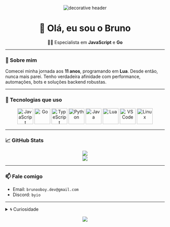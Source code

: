 <p align="center">
  <img src="https://capsule-render.vercel.app/api?type=waving&color=000001&height=200&section=header&text=brunooboy&fontSize=32&fontAlign=center&fontColor=ffffff" alt="decorative header"/>
</p>

<h1 align="center">👋 Olá, eu sou o Bruno</h1>
<p align="center">
  🧑‍💻 Especialista em <strong>JavaScript</strong> e <strong>Go</strong><br/>
</p>

---

### 🧠 Sobre mim

Comecei minha jornada aos **11 anos**, programando em **Lua**. Desde então, nunca mais parei.
Tenho verdadeira afinidade com performance, automações, bots e soluções backend robustas.

---

### 🚀 Tecnologias que uso

<p align="center">
  <img src="https://cdn.jsdelivr.net/gh/devicons/devicon/icons/javascript/javascript-original.svg" height="50" alt="JavaScript"/>
  <img src="https://cdn.jsdelivr.net/gh/devicons/devicon/icons/go/go-original.svg" height="50" alt="Go"/>
  <img src="https://cdn.jsdelivr.net/gh/devicons/devicon/icons/typescript/typescript-original.svg" height="50" alt="TypeScript"/>
  <img src="https://cdn.jsdelivr.net/gh/devicons/devicon/icons/python/python-original.svg" height="50" alt="Python"/>
  <img src="https://cdn.jsdelivr.net/gh/devicons/devicon/icons/java/java-original.svg" height="50" alt="Java"/>
  <img src="https://cdn.jsdelivr.net/gh/devicons/devicon/icons/lua/lua-original.svg" height="50" alt="Lua"/>
  <img src="https://cdn.jsdelivr.net/gh/devicons/devicon/icons/vscode/vscode-original.svg" height="50" alt="VS Code"/>
  <img src="https://cdn.jsdelivr.net/gh/devicons/devicon/icons/linux/linux-original.svg" height="50" alt="Linux"/>
</p>

---

### 📈 GitHub Stats

<p align="center">
  <img src="https://github-readme-stats.vercel.app/api?username=brunooboy&show_icons=true&theme=tokyonight&count_private=true" />
  <br/>
  <img src="https://github-readme-stats.vercel.app/api/top-langs/?username=brunooboy&layout=compact&theme=tokyonight" />
</p>

---

### 📫 Fale comigo

- Email: `brunooboy.dev@gmail.com`
- Discord: `byio`

---

<details>
  <summary>🌀 Curiosidade</summary>
  <p>
    Comecei com Lua criando scripts e mods, e de lá fui explorando tudo que a programação podia oferecer. Hoje, crio desde apps até servidores em Go.
  </p>
</details>

<p align="center">
  <img src="https://capsule-render.vercel.app/api?type=waving&color=000001&height=100&section=footer"/>
</p>
